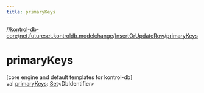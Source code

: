```yaml
---
title: primaryKeys
---
```

//[kontrol-db-core](../../../index.html)/[net.futureset.kontroldb.modelchange](../index.html)/[InsertOrUpdateRow](index.html)/[primaryKeys](primary-keys.html)



# primaryKeys



[core engine and default templates for kontrol-db]\
val [primaryKeys](primary-keys.html): [Set](https://kotlinlang.org/api/latest/jvm/stdlib/kotlin.collections/-set/index.html)&lt;DbIdentifier&gt;




